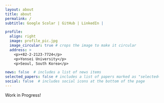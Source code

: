 ```yaml
---
layout: about
title: about
permalink: /
subtitle: Google Scolar | GitHub | LinkedIn | 

profile:
  align: right
  image: profile_pic.jpg
  image_circular: true # crops the image to make it circular
  address: >
    <p>+82-2-2123-7724</p>
    <p>Yonsei University</p>
    <p>Seoul, South Korea</p>

news: false  # includes a list of news items
selected_papers: false # includes a list of papers marked as "selected={true}"
social: false  # includes social icons at the bottom of the page
---
```


Work in Progress!
